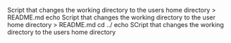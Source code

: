 Script that changes the working directory to the users home directory > README.md
echo Script that changes the working directory to the user home directory > README.md
cd ../
echo SCript that changes the working directory to the users home directory
